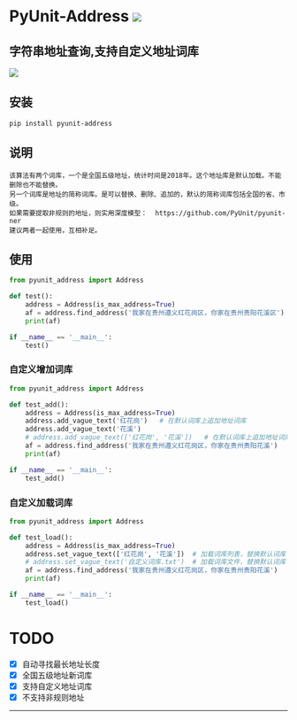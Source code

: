 # **PyUnit-Address** [![](https://gitee.com/tyoui/logo/raw/master/logo/photolog.png)][1]

## 字符串地址查询,支持自定义地址词库
[![](https://img.shields.io/badge/Python-3.6-green.svg)](https://pypi.org/project/pyunit-address/)


## 安装
    pip install pyunit-address

## 说明
    该算法有两个词库，一个是全国五级地址，统计时间是2018年。这个地址库是默认加载。不能删除也不能替换。
    另一个词库是地址的简称词库。是可以替换、删除、追加的，默认的简称词库包括全国的省、市级。
    如果需要提取非规则的地址，则实用深度模型：  https://github.com/PyUnit/pyunit-ner
    建议两者一起使用，互相补足。

## 使用
```python
from pyunit_address import Address

def test():
    address = Address(is_max_address=True)
    af = address.find_address('我家在贵州遵义红花岗区，你家在贵州贵阳花溪区')
    print(af)

if __name__ == '__main__':
    test()
```

### 自定义增加词库
```python
from pyunit_address import Address

def test_add():
    address = Address(is_max_address=True)
    address.add_vague_text('红花岗')   # 在默认词库上追加地址词库
    address.add_vague_text('花溪')
    # address.add_vague_text(['红花岗', '花溪'])   # 在默认词库上追加地址词库
    af = address.find_address('我家在贵州遵义红花岗区，你家在贵州贵阳花溪')
    print(af)

if __name__ == '__main__':
    test_add()
```

### 自定义加载词库
```python
from pyunit_address import Address

def test_load():
    address = Address(is_max_address=True)
    address.set_vague_text(['红花岗', '花溪'])  # 加载词库列表，替换默认词库
    # address.set_vague_text('自定义词库.txt')  # 加载词库文件，替换默认词库
    af = address.find_address('我家在贵州遵义红花岗区，你家在贵州贵阳花溪')
    print(af)

if __name__ == '__main__':
    test_load()
```

# TODO
- [x] 自动寻找最长地址长度
- [x] 全国五级地址新词库
- [x] 支持自定义地址词库
- [x] 不支持非规则地址

***
[1]: https://blog.jtyoui.com